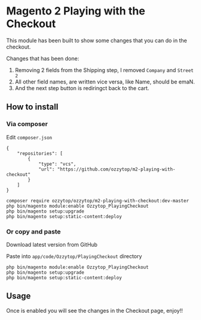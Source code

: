 # Magento 2 Playing with the Checkout

This module has been built to show some changes that you can do in the checkout.

Changes that has been done:
1. Removing 2 fields from the Shipping step, I removed `Company` and `Street 2`
2. All other field names, are written vice versa, like Name, should be emaN.
3. And the next step button is rediringct back to the cart.


## How to install

### Via composer

Edit `composer.json`

```
{
    "repositories": [
        {
            "type": "vcs",
            "url": "https://github.com/ozzytop/m2-playing-with-checkout"
        }
    ]
}
```

```
composer require ozzytop/ozzytop/m2-playing-with-checkout:dev-master
php bin/magento module:enable Ozzytop_PlayingCheckout
php bin/magento setup:upgrade
php bin/magento setup:static-content:deploy
```

### Or copy and paste

Download latest version from GitHub

Paste into `app/code/Ozzytop/PlayingCheckout` directory

```
php bin/magento module:enable Ozzytop_PlayingCheckout
php bin/magento setup:upgrade
php bin/magento setup:static-content:deploy
```

## Usage

Once is enabled you will see the changes in the Checkout page, enjoy!!

